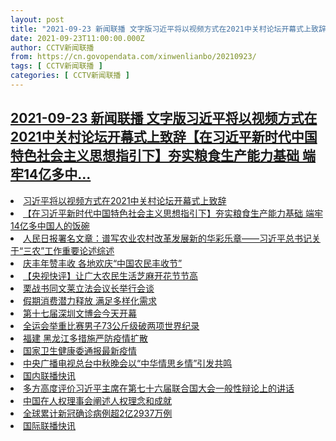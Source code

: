 ```yaml
---
layout: post
title: "2021-09-23 新闻联播 文字版习近平将以视频方式在2021中关村论坛开幕式上致辞【在习近平新时代中国特色社会主义思想指引下】夯实粮食生产能力基础 端牢14亿多中"
date: 2021-09-23T11:00:00.000Z
author: CCTV新闻联播
from: https://cn.govopendata.com/xinwenlianbo/20210923/
tags: [ CCTV新闻联播 ]
categories: [ CCTV新闻联播 ]
---
```

<!--1632394800000-->
[2021-09-23 新闻联播 文字版习近平将以视频方式在2021中关村论坛开幕式上致辞【在习近平新时代中国特色社会主义思想指引下】夯实粮食生产能力基础 端牢14亿多中...](https://cn.govopendata.com/xinwenlianbo/20210923/)
------

<div>
<li><a target="_blank" href="https://cn.govopendata.com/xinwenlianbo/20210923/#259301">习近平将以视频方式在2021中关村论坛开幕式上致辞</a></li><li><a target="_blank" href="https://cn.govopendata.com/xinwenlianbo/20210923/#259302">【在习近平新时代中国特色社会主义思想指引下】夯实粮食生产能力基础 端牢14亿多中国人的饭碗</a></li><li><a target="_blank" href="https://cn.govopendata.com/xinwenlianbo/20210923/#259303">人民日报署名文章：谱写农业农村改革发展新的华彩乐章——习近平总书记关于“三农”工作重要论述综述</a></li><li><a target="_blank" href="https://cn.govopendata.com/xinwenlianbo/20210923/#259304">庆丰年赞丰收 各地欢庆“中国农民丰收节”</a></li><li><a target="_blank" href="https://cn.govopendata.com/xinwenlianbo/20210923/#259305">【央视快评】让广大农民生活芝麻开花节节高</a></li><li><a target="_blank" href="https://cn.govopendata.com/xinwenlianbo/20210923/#259306">栗战书同文莱立法会议长举行会谈</a></li><li><a target="_blank" href="https://cn.govopendata.com/xinwenlianbo/20210923/#259307">假期消费潜力释放 满足多样化需求</a></li><li><a target="_blank" href="https://cn.govopendata.com/xinwenlianbo/20210923/#259308">第十七届深圳文博会今天开幕</a></li><li><a target="_blank" href="https://cn.govopendata.com/xinwenlianbo/20210923/#259309">全运会举重比赛男子73公斤级破两项世界纪录</a></li><li><a target="_blank" href="https://cn.govopendata.com/xinwenlianbo/20210923/#259310">福建 黑龙江多措施严防疫情扩散</a></li><li><a target="_blank" href="https://cn.govopendata.com/xinwenlianbo/20210923/#259311">国家卫生健康委通报最新疫情</a></li><li><a target="_blank" href="https://cn.govopendata.com/xinwenlianbo/20210923/#259312">中央广播电视总台中秋晚会以“中华情思乡情”引发共鸣</a></li><li><a target="_blank" href="https://cn.govopendata.com/xinwenlianbo/20210923/#259313">国内联播快讯</a></li><li><a target="_blank" href="https://cn.govopendata.com/xinwenlianbo/20210923/#259314">多方高度评价习近平主席在第七十六届联合国大会一般性辩论上的讲话</a></li><li><a target="_blank" href="https://cn.govopendata.com/xinwenlianbo/20210923/#259315">中国在人权理事会阐述人权理念和成就</a></li><li><a target="_blank" href="https://cn.govopendata.com/xinwenlianbo/20210923/#259316">全球累计新冠确诊病例超2亿2937万例</a></li><li><a target="_blank" href="https://cn.govopendata.com/xinwenlianbo/20210923/#259317">国际联播快讯</a></li>
</div>
